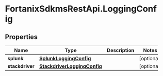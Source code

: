 # FortanixSdkmsRestApi.LoggingConfig

## Properties
Name | Type | Description | Notes
------------ | ------------- | ------------- | -------------
**splunk** | [**SplunkLoggingConfig**](SplunkLoggingConfig.md) |  | [optional] 
**stackdriver** | [**StackdriverLoggingConfig**](StackdriverLoggingConfig.md) |  | [optional] 


